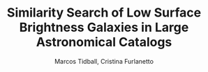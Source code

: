 ---
paperId: 5
author: Marcos Tidball, Cristina Furlanetto 
publicationauthor: Tidball, M. et al.
title: Similarity Search of Low Surface Brightness Galaxies in Large Astronomical Catalogs
pdf: 5_CameraReady.pdf
poster: 5_CameraReady_poster.pdf
alt: --
type: Poster
topic: 
subtopic: 
link: https://doi.org/10.52591/lxai202211282
conference: neurips
year: 2022
tags: neurips-2022-np
location: New Orleans, USA
---